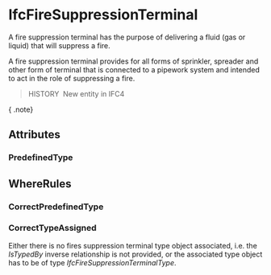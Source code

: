 # IfcFireSuppressionTerminal

A fire suppression terminal has the purpose of delivering a fluid (gas or liquid) that will suppress a fire.

A fire suppression terminal provides for all forms of sprinkler, spreader and other form of terminal that is connected to a pipework system and intended to act in the role of suppressing a fire.

> HISTORY&nbsp; New entity in IFC4

{ .note}
>

## Attributes

### PredefinedType


## WhereRules

### CorrectPredefinedType


### CorrectTypeAssigned
Either there is no fires suppression terminal type object associated, i.e. the _IsTypedBy_ inverse relationship is not provided, or the associated type object has to be of type _IfcFireSuppressionTerminalType_.

